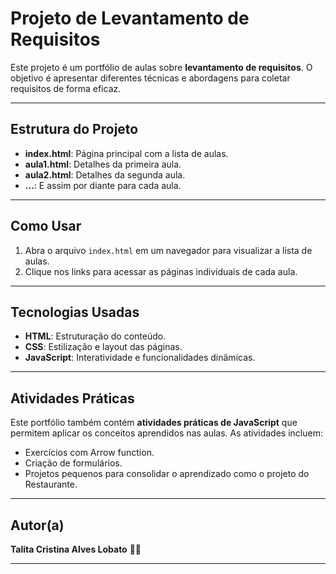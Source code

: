 # Projeto de Levantamento de Requisitos

Este projeto é um portfólio de aulas sobre **levantamento de requisitos**. O objetivo é apresentar diferentes técnicas e abordagens para coletar requisitos de forma eficaz.

---

## Estrutura do Projeto

- **index.html**: Página principal com a lista de aulas.
- **aula1.html**: Detalhes da primeira aula.
- **aula2.html**: Detalhes da segunda aula.
- **...**: E assim por diante para cada aula.

---

## Como Usar

1. Abra o arquivo `index.html` em um navegador para visualizar a lista de aulas.
2. Clique nos links para acessar as páginas individuais de cada aula.

---

## Tecnologias Usadas

- **HTML**: Estruturação do conteúdo.
- **CSS**: Estilização e layout das páginas.
- **JavaScript**: Interatividade e funcionalidades dinâmicas.

---

## Atividades Práticas

Este portfólio também contém **atividades práticas de JavaScript** que permitem aplicar os conceitos aprendidos nas aulas. As atividades incluem:

- Exercícios com Arrow function.
- Criação de formulários.
- Projetos pequenos para consolidar o aprendizado como o projeto do Restaurante.

---

## Autor(a)

**Talita Cristina Alves Lobato** 🦄🦄

---

